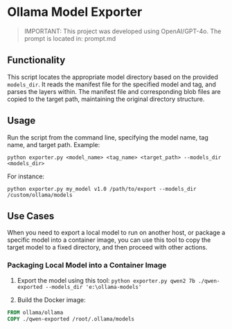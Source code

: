 # Ollama Model Exporter

> IMPORTANT: This project was developed using OpenAI/GPT-4o.
> The prompt is located in: prompt.md

## Functionality
This script locates the appropriate model directory based on the provided `models_dir`.
It reads the manifest file for the specified model and tag, and parses the layers within.
The manifest file and corresponding blob files are copied to the target path, maintaining the original directory structure.

## Usage
Run the script from the command line, specifying the model name, tag name, and target path. Example:

`python exporter.py <model_name> <tag_name> <target_path> --models_dir <models_dir>`

For instance:

`python exporter.py my_model v1.0 /path/to/export --models_dir /custom/ollama/models`

## Use Cases
When you need to export a local model to run on another host, or package a specific model into a container image, you can use this tool to copy the target model to a fixed directory, and then proceed with other actions.

### Packaging Local Model into a Container Image
1. Export the model using this tool: `python exporter.py qwen2 7b ./qwen-exported --models_dir 'e:\ollama-models'`

2. Build the Docker image:
```dockerfile
FROM ollama/ollama
COPY ./qwen-exported /root/.ollama/models
```